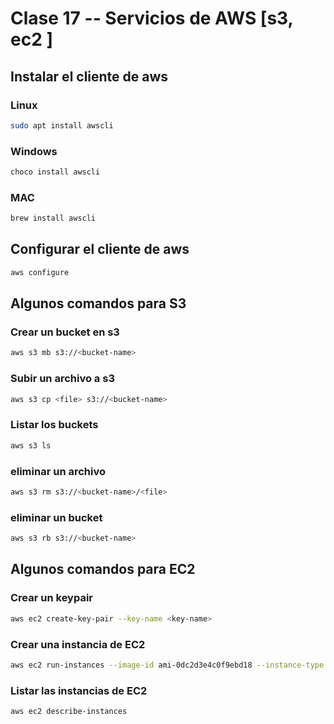 # Clase 17 -- Servicios de AWS [s3, ec2 ]

## Instalar el cliente de aws

### Linux
```bash
sudo apt install awscli
```

### Windows
```bash
choco install awscli
```

### MAC
```bash
brew install awscli
```

## Configurar el cliente de aws

```bash
aws configure
```
## Algunos comandos para S3
### Crear un bucket en s3

```bash
aws s3 mb s3://<bucket-name>
```

### Subir un archivo a s3

```bash
aws s3 cp <file> s3://<bucket-name>
```

### Listar los buckets

```bash
aws s3 ls
```
### eliminar un archivo
```bash
aws s3 rm s3://<bucket-name>/<file>
```
### eliminar un bucket
```bash
aws s3 rb s3://<bucket-name>
```

## Algunos comandos para EC2

### Crear un keypair
```bash
aws ec2 create-key-pair --key-name <key-name>
```
### Crear una instancia de EC2

```bash
aws ec2 run-instances --image-id ami-0dc2d3e4c0f9ebd18 --instance-type t2.micro --key-name <key-name> --security-group-ids <security-group-id> --subnet-id <subnet-id>
```
### Listar las instancias de EC2

```bash
aws ec2 describe-instances
```
